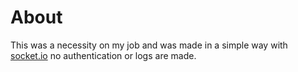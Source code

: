 # About

This was a necessity on my job and was made in a simple way with [socket.io](https://socket.io/)
no authentication or logs are made.